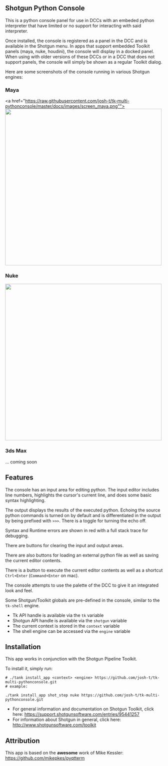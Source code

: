 
## Shotgun Python Console

This is a python console panel for use in DCCs with an embeded python interpreter
that have limited or no support for interacting with said interpreter.

Once installed, the console is registered as a panel in the DCC and is available
in the Shotgun menu. In apps that support embedded Toolkit panels (maya, nuke,
houdini), the console will display in a docked panel. When using with older versions
of these DCCs or in a DCC that does not support panels, the console will simply
be shown as a regular Toolkit dialog.

Here are some screenshots of the console running in various Shotgun engines:

### Maya

<a href="https://raw.githubusercontent.com/josh-t/tk-multi-pythonconsole/master/docs/images/screen_maya.png"">
    <img src="https://raw.githubusercontent.com/josh-t/tk-multi-pythonconsole/master/docs/images/screen_maya.png" width="500px">
</a>

### Nuke

<a href="https://raw.githubusercontent.com/josh-t/tk-multi-pythonconsole/master/docs/images/screen_nuke.png">
    <img src="https://raw.githubusercontent.com/josh-t/tk-multi-pythonconsole/master/docs/images/screen_nuke.png" width="500px">
</a>

### 3ds Max

... coming soon

## Features

The console has an input area for editing python. The input editor includes line numbers,
highlights the cursor's current line, and does some basic syntax highlighting.

The output displays the results of the executed python. Echoing the source python
commands is turned on by default and is differentiated in the output by being
prefixed with `>>>`. There is a toggle for turning the echo off.

Syntax and Runtime errors are shown in red with a full stack trace for debugging.

There are buttons for clearing the input and output areas.

There are also buttons for loading an external python file as well as saving the
current editor contents.

There is a button to execute the current editor contents as well as a shortcut
`Ctrl+Enter` (`Command+Enter` on mac).

The console attempts to use the palette of the DCC to give it an integrated  look
and feel.

Some Shotgun/Toolkit globals are pre-defined in the console, similar to the `tk-shell` engine.
* Tk API handle is available via the `tk` variable
* Shotgun API handle is available via the `shotgun` variable
* The current context is stored in the `context` variable
* The shell engine can be accessed via the `engine` variable

## Installation

This app works in conjunction with the Shotgun Pipeline Toolkit.

To install it, simply run:

```
# ./tank install_app <context> <engine> https://github.com/josh-t/tk-multi-pythonconsole.git
# example:

./tank install_app shot_step nuke https://github.com/josh-t/tk-multi-pythonconsole.git

```

- For general information and documentation on Shotgun Toolkit, click here: https://support.shotgunsoftware.com/entries/95441257
- For information about Shotgun in general, click here: http://www.shotgunsoftware.com/toolkit

## Attribution

This app is based on the **awesome** work of Mike Kessler: https://github.com/mikepkes/pyqtterm